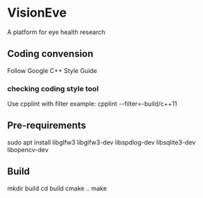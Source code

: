 # VisionEve
A platform for eye health research

## Coding convension
Follow Google C++ Style Guide
### checking coding style tool
Use cpplint with filter
example: cpplint --filter=-build/c++11

## Pre-requirements
sudo apt install libglfw3 libglfw3-dev libspdlog-dev libsqlite3-dev libopencv-dev

## Build
mkdir build
cd build
cmake ..
make
